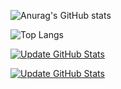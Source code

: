 
![Anurag's GitHub stats](https://github-readme-stats.vercel.app/api?username=andritianaa&count_private=true&show_icons=true)


![Top Langs](https://github-readme-stats.vercel.app/api/top-langs/?username=andritianaa&layout=compact)

[![Update GitHub Stats](https://github.com/andritianaa/andritianaa/actions/workflows/main.yml/badge.svg?event=schedule)](https://github.com/andritianaa/andritianaa/actions/workflows/main.yml)

[![Update GitHub Stats](https://github.com/andritianaa/andritianaa/actions/workflows/stats.yml/badge.svg)](https://github.com/andritianaa/andritianaa/actions/workflows/stats.yml)
